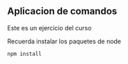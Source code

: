 ## Aplicacion de comandos

Este es un ejercicio del curso

Recuerda instalar los paquetes de node

```
npm install
```